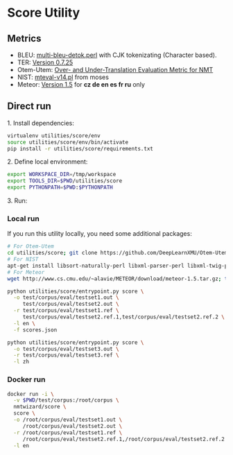 # Score Utility

## Metrics
- BLEU: [multi-bleu-detok.perl](https://github.com/OpenNMT/OpenNMT-tf/blob/master/third_party/multi-bleu-detok.perl) with CJK tokenizating (Character based).
- TER: [Version 0.7.25](http://www.cs.umd.edu/~snover/tercom/)
- Otem-Utem: [Over- and Under-Translation Evaluation Metric for NMT](https://github.com/DeepLearnXMU/Otem-Utem)
- NIST: [mteval-v14.pl](https://github.com/moses-smt/mosesdecoder/blob/master/scripts/generic/mteval-v14.pl) from moses
- Meteor: [Version 1.5](http://www.cs.cmu.edu/~alavie/METEOR) for **cz de en es fr ru** only

## Direct run

1\. Install dependencies:

```bash
virtualenv utilities/score/env
source utilities/score/env/bin/activate
pip install -r utilities/score/requirements.txt
```

2\. Define local environment:

```bash
export WORKSPACE_DIR=/tmp/workspace
export TOOLS_DIR=$PWD/utilities/score
export PYTHONPATH=$PWD:$PYTHONPATH
```

3\. Run:

### Local run

If you run this utility locally, you need some additional packages:
```bash
# For Otem-Utem
cd utilities/score; git clone https://github.com/DeepLearnXMU/Otem-Utem.git
# For NIST
apt-get install libsort-naturally-perl libxml-parser-perl libxml-twig-perl
# For Meteor
wget http://www.cs.cmu.edu/~alavie/METEOR/download/meteor-1.5.tar.gz; tar xvf meteor-1.5.tar.gz; mv meteor-1.5 utilities/score/METEOR
```
```bash
python utilities/score/entrypoint.py score \
  -o test/corpus/eval/testset1.out \
     test/corpus/eval/testset2.out \
  -r test/corpus/eval/testset1.ref \
     test/corpus/eval/testset2.ref.1,test/corpus/eval/testset2.ref.2 \
  -l en \
  -f scores.json
```
```bash
python utilities/score/entrypoint.py score \
  -o test/corpus/eval/testset3.out \
  -r test/corpus/eval/testset3.ref \
  -l zh
```


### Docker run

```bash
docker run -i \
  -v $PWD/test/corpus:/root/corpus \
  nmtwizard/score \
  score \
  -o /root/corpus/eval/testset1.out \
     /root/corpus/eval/testset2.out \
  -r /root/corpus/eval/testset1.ref \
     /root/corpus/eval/testset2.ref.1,/root/corpus/eval/testset2.ref.2 \
  -l en
```
